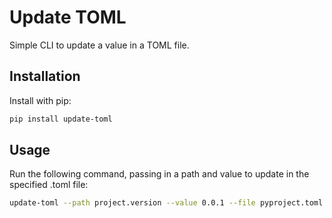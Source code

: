 # Update TOML

Simple CLI to update a value in a TOML file.

## Installation

Install with pip:

```bash
pip install update-toml
```

## Usage

Run the following command, passing in a path and value to update in the specified .toml file:

```bash
update-toml --path project.version --value 0.0.1 --file pyproject.toml
```
